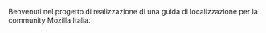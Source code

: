 Benvenuti nel progetto di realizzazione di una guida di localizzazione per la community Mozilla Italia.
